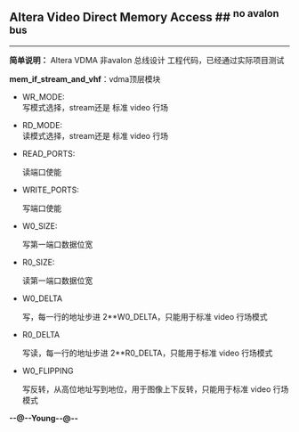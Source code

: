 ## Altera Video Direct Memory Access ## <sup>no avalon bus</sup>
-----
**简单说明：**
    Altera VDMA 非avalon 总线设计
    工程代码，已经通过实际项目测试

**mem_if_stream_and_vhf**：vdma顶层模块

+ WR_MODE:  
    写模式选择，stream还是 标准 video 行场
+ RD_MODE:  
    读模式选择，stream还是 标准 video 行场
+ READ_PORTS:

    读端口使能
+ WRITE_PORTS:

    写端口使能
+ W0_SIZE:

    写第一端口数据位宽
+ R0_SIZE:

    读第一端口数据位宽

+ W0_DELTA

    写，每一行的地址步进 2**W0_DELTA，只能用于标准 video 行场模式

+ R0_DELTA

    写读，每一行的地址步进 2**R0_DELTA，只能用于标准 video 行场模式

+ W0_FLIPPING

    写反转，从高位地址写到地位，用于图像上下反转，只能用于标准 video 行场模式


**--@--Young--@--**

